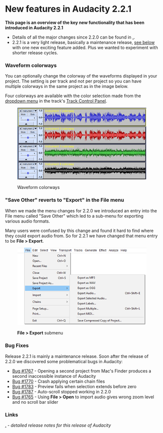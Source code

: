 # New features in Audacity 2.2.1

**This page is an overview of the key new functionality that has been introduced in Audacity 2.2.1**

* Details of all the major changes since 2.2.0 can be found in [.](./ "mention").
* 2.2.1 is a very light release, basically a maintenance release, [see below](broken-reference) with one new exciting feature added. Plus we wanted to experiment with shorter release cycles.

### Waveform colorways

You can optionally change the colorway of the waveforms displayed in your project. The setting is per track and not per project so you can have multiple colorways in the same project as in the image below.

Four colorways are available with the color selection made from the [dropdown menu](http://manual.audacityteam.org/man/audio\_track\_dropdown\_menu.html) in the track's [Track Control Panel](http://manual.audacityteam.org/man/track\_control\_panel\_and\_vertical\_scale.html).

<figure><img src="../../../../../.gitbook/assets/4color.png" alt=""><figcaption><p>Waveform colorways</p></figcaption></figure>

### "Save Other" reverts to "Export" in the File menu

When we made the menu changes for 2.2.0 we introduced an entry into the File menu called "Save Other" which led to a sub-menu for exporting various audio formats.

Many users were confused by this change and found it hard to find where they could export audio from. So for 2.2.1 we have changed that menu entry to be **File > Export**.

<figure><img src="../../../../../.gitbook/assets/exportmenu.png" alt=""><figcaption><p><strong>File > Export</strong> submenu</p></figcaption></figure>

### Bug Fixes

Release 2.2.1 is mainly a maintenance release. Soon after the release of 2.2.0 we discovered some problematical bugs in Audacity:

* [Bug #1767](http://bugzilla.audacityteam.org/show\_bug.cgi?id=1767) - Opening a second project from Mac's Finder produces a second inaccessible instance of Audacity
* [Bug #1770](http://bugzilla.audacityteam.org/show\_bug.cgi?id=1770) - Crash applying certain chain files
* [Bug #1783](http://bugzilla.audacityteam.org/show\_bug.cgi?id=1783) - Preview fails when selection extends before zero
* [Bug #1787](https://bugzilla.audacityteam.org/show\_bug.cgi?id=1787) - Auto-scroll stopped working in 2.2.0
* [Bug #1765](http://bugzilla.audacityteam.org/show\_bug.cgi?id=1765) - Using **File > Open** to import audio gives wrong zoom level and no scroll bar slider

### Links

[.](./ "mention") _- detailed release notes for this release of Audacity_
